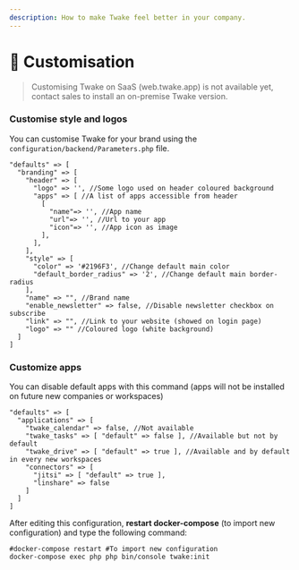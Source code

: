 ```yaml
---
description: How to make Twake feel better in your company.
---
```


# 🎨 Customisation

> Customising Twake on SaaS \(web.twake.app\) is not available yet, contact sales to install an on-premise Twake version.

### Customise style and logos

You can customise Twake for your brand using the `configuration/backend/Parameters.php` file.

```text
"defaults" => [
  "branding" => [
    "header" => [
      "logo" => '', //Some logo used on header coloured background
      "apps" => [ //A list of apps accessible from header
        [
          "name"=> '', //App name
          "url"=> '', //Url to your app
          "icon"=> '', //App icon as image
        ],
      ],
    ],
    "style" => [
      "color" => '#2196F3', //Change default main color
      "default_border_radius" => '2', //Change default main border-radius
    ],
    "name" => "", //Brand name
    "enable_newsletter" => false, //Disable newsletter checkbox on subscribe
    "link" => "", //Link to your website (showed on login page)
    "logo" => "" //Coloured logo (white background)
  ]
]
```

### Customize apps

You can disable default apps with this command \(apps will not be installed on future new companies or workspaces\)

```text
"defaults" => [
  "applications" => [
    "twake_calendar" => false, //Not available
    "twake_tasks" => [ "default" => false ], //Available but not by default
    "twake_drive" => [ "default" => true ], //Available and by default in every new workspaces
    "connectors" => [
      "jitsi" => [ "default" => true ],
      "linshare" => false
    ]
  ]
]
```

After editing this configuration, **restart docker-compose** \(to import new configuration\) and type the following command:

```text
#docker-compose restart #To import new configuration
docker-compose exec php php bin/console twake:init
```



